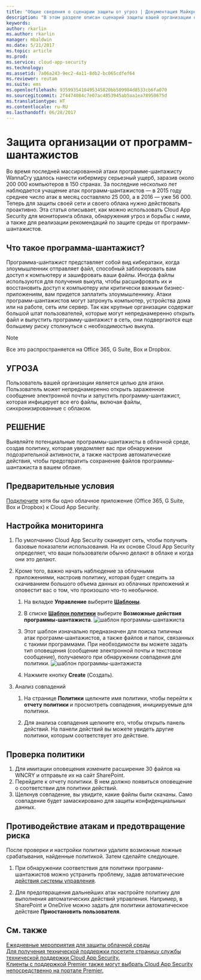 ```yaml
---
title: "Общие сведения о сценарии защиты от угроз | Документация Майкрософт"
description: "В этом разделе описан сценарий защиты вашей организации от угроз в облачном окружении."
keywords: 
author: rkarlin
ms.author: rkarlin
manager: mbaldwin
ms.date: 5/21/2017
ms.topic: article
ms.prod: 
ms.service: cloud-app-security
ms.technology: 
ms.assetid: 7a06a243-9ec2-4a11-8db2-bc065cdfef64
ms.reviewer: reutam
ms.suite: ems
ms.openlocfilehash: 9359935410495345820bb509984d8533cb6fa070
ms.sourcegitcommit: 2f4474084c7e07ac4853945ab5aa1ea78950675d
ms.translationtype: HT
ms.contentlocale: ru-RU
ms.lasthandoff: 06/28/2017
---
```

# <a name="protecting-your-organization-from-ransomware"></a>Защита организации от программ-шантажистов

Во время последней массированной атаки программе-шантажисту WannaCry удалось нанести кибермиру серьезный ущерб, заразив около 200 000 компьютеров в 150 странах. За последние несколько лет наблюдается учащение атак программ-шантажистов — в 2015 году среднее число атак в месяц составляло 25 000, а в 2016 — уже 56 000. Теперь для защиты своей сети и своего облака нужно действовать проактивно. Эта статья описывает, как можно использовать Cloud App Security для мониторинга облака, обнаружения угроз и борьбы с ними, а также для реализации рекомендаций по защите среды от программ-шантажистов.

## <a name="what-is-ransomware"></a>Что такое программа-шантажист?
Программа-шантажист представляет собой вид кибератаки, когда злоумышленник отправляет файл, способный заблокировать вам доступ к компьютеру и зашифровать ваши файлы. Иногда файлы используются для получения выкупа, чтобы расшифровать их и восстановить доступ к компьютеру или критически важным бизнес-приложениям, вам придется заплатить злоумышленнику. Атаки программ-шантажистов могут затронуть компьютер, устройства дома или на работе, сеть или сервер. Так как крупные организации содержат большой штат пользователей, которые могут непреднамеренно открыть файл и выпустить программу-шантажист в сеть, они подвергаются еще большему риску столкнуться с необходимостью выкупа.

>[!NOTE]
> Все это распространяется на Office 365, G Suite, Box и Dropbox.

## <a name="the-threat"></a>УГРОЗА
Пользователь вашей организации является целью для атаки. Пользователь может непреднамеренно открыть зараженное сообщение электронной почты и запустить программу-шантажист, которая инфицирует все его файлы, включая файлы, синхронизированные с облаком.

## <a name="the-solution"></a>РЕШЕНИЕ
Выявляйте потенциальные программы-шантажисты в облачной среде, создав политику, которая уведомляет вас при обнаружении подозрительной активности, а также настроив автоматические действия, чтобы предотвратить сохранение файлов программы-шантажиста в вашем облаке.

## <a name="prerequisites"></a>Предварительные условия

[Подключите](enable-instant-visibility-protection-and-governance-actions-for-your-apps.md) хотя бы одно облачное приложение (Office 365, G Suite, Box и Dropbox) к Cloud App Security.

## <a name="setting-up-monitoring"></a>Настройка мониторинга

1.  По умолчанию Cloud App Security сканирует сеть, чтобы получить базовые показатели использования. На их основе Cloud App Security определяет, что ваши пользователи обычно делают в облаке и когда они это делают. 

2. Кроме того, важно начать наблюдение за облачными приложениями, настроив политику, которая будет следить за скачиванием большого объема данных из облачных приложений и оповестит вас о том, что произошло что-то необычное.

    1. На вкладке **Управление** выберите [ **Шаблоны**](policy-template-reference.md). 
   
    2. В списке [**Шаблон политики**](policy-template-reference.md) выберите **Возможные действия программы-шантажиста**. 
       ![шаблон программы-шантажиста](./media/ransomware-template.png)
    3. Этот шаблон изначально предназначен для поиска типичных атак программ-шантажистов, а также файлов и папок, связанных с такими программами. При необходимости вы можете задать тип оповещения (сообщение электронной почты и текстовое сообщение), получаемого при обнаружении совпадения для политики.
        ![шаблон программы-шантажиста](./media/ransomware-template-fields.png)
    4. Нажмите кнопку **Create** (Создать). 
   
     
2. Анализ совпадений
    
    1. На странице **Политики** щелкните имя политики, чтобы перейти к **отчету политики** и просмотреть совпадения, инициируемые для политики.

    2. Для анализа совпадения щелкните его, чтобы открыть панель действий. На панели действий вы можете увидеть другие политики, которым соответствует это действие. 
     
## <a name="validating-your-policy"></a>Проверка политики

1. Для имитации оповещения измените расширение 30 файлов на WNCRY и отправьте их на сайт SharePoint.
3. Перейдите к отчету политики. В нем должно появиться оповещение о соответствии для политики действий. 
4. Щелкнув совпадение, вы увидите, какие файлы были скачаны. Само совпадение будет замаскировано для защиты конфиденциальных данных. 

## <a name="remediating-attacks-and-preventing-risk"></a>Противодействие атакам и предотвращение риска

После проверки и настройки политики удалите возможные ложные срабатывания, найденные политикой. Затем сделайте следующее. 
1. При обнаружении соответствия для политики программ-шантажистов можно устранить проблему, задав автоматические [действия системы управления](governance-actions.md).

2. Для предотвращения дальнейших атак настройте политику для выполнения автоматических действий управления. Например, в SharePoint и OneDrive можно задать для политики автоматическое действие **Приостановить пользователя**.

 ## <a name="see-also"></a>См. также  
[Ежедневные мероприятия для защиты облачной среды](daily-activities-to-protect-your-cloud-environment.md)   
[Для получения технической поддержки посетите страницу службы технической поддержки Cloud App Security.](http://support.microsoft.com/oas/default.aspx?prid=16031)   
[Клиенты с поддержкой Premier также могут выбрать Cloud App Security непосредственно на портале Premier.](https://premier.microsoft.com/)  
  
  